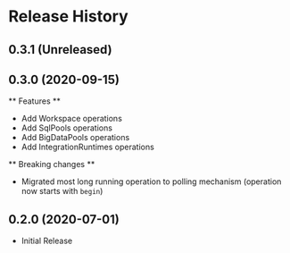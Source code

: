 # Release History

## 0.3.1 (Unreleased)


## 0.3.0 (2020-09-15)

** Features **

- Add Workspace operations
- Add SqlPools operations
- Add BigDataPools operations
- Add IntegrationRuntimes operations

** Breaking changes **

- Migrated most long running operation to polling mechanism (operation now starts with `begin`)

## 0.2.0 (2020-07-01)

* Initial Release
